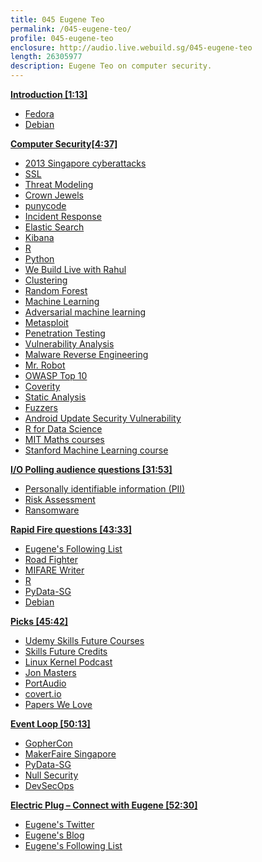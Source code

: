 ```yaml
---
title: 045 Eugene Teo
permalink: /045-eugene-teo/
profile: 045-eugene-teo
enclosure: http://audio.live.webuild.sg/045-eugene-teo
length: 26305977
description: Eugene Teo on computer security.
---
```


**[Introduction [1:13]](#t=1:13)**

- [Fedora](https://getfedora.org/)
- [Debian](https://www.debian.org/)

**[Computer Security[4:37]](#t=4:37)**

- [2013 Singapore cyberattacks](https://en.wikipedia.org/wiki/2013_Singapore_cyberattacks)
- [SSL](https://en.wikipedia.org/wiki/Transport_Layer_Security)
- [Threat Modeling](https://www.owasp.org/index.php/Application_Threat_Modeling)
- [Crown Jewels](http://www.computerweekly.com/opinion/Security-Think-Tank-Identify-and-protect-the-crown-jewels)
- [punycode](https://en.wikipedia.org/wiki/Punycode)
- [Incident Response](https://www.sans.org/reading-room/whitepapers/analyst/incident-response-fight-35342)
- [Elastic Search](https://www.elastic.co/products/elasticsearch)
- [Kibana](https://www.elastic.co/products/kibana)
- [R](https://en.wikipedia.org/wiki/R_(programming_language))
- [Python](https://www.python.org/)
- [We Build Live with Rahul](http://live.webuild.sg/042-rahul-gokul/)
- [Clustering](https://en.wikipedia.org/wiki/Cluster_analysis)
- [Random Forest](https://en.wikipedia.org/wiki/Random_forest)
- [Machine Learning](https://en.wikipedia.org/wiki/Machine_learning)
- [Adversarial machine learning](https://en.wikipedia.org/wiki/Adversarial_machine_learning)
- [Metasploit](https://www.metasploit.com/)
- [Penetration Testing](https://en.wikipedia.org/wiki/Penetration_test)
- [Vulnerability Analysis](https://www.cert.org/vulnerability-analysis/)
- [Malware Reverse Engineering](https://www.sans.org/course/reverse-engineering-malware-malware-analysis-tools-techniques)
- [Mr. Robot](https://en.wikipedia.org/wiki/Mr._Robot_(TV_series))
- [OWASP Top 10](https://www.owasp.org/index.php/OWASP_Top_Ten_Cheat_Sheet)
- [Coverity](https://www.coverity.com/)
- [Static Analysis](https://en.wikipedia.org/wiki/Static_program_analysis)
- [Fuzzers](https://en.wikipedia.org/wiki/Fuzzing)
- [Android Update Security Vulnerability](https://www.bitsighttech.com/blog/ragentek-android-ota-update-mechanism-vulnerable-to-mitm-attack)
- [R for Data Science](http://r4ds.had.co.nz/)
- [MIT Maths courses](https://ocw.mit.edu/courses/mathematics/)
- [Stanford Machine Learning course](https://www.coursera.org/learn/machine-learning)

**[I/O Polling audience questions [31:53]](#t=31:53)**

- [Personally identifiable information (PII)](https://en.wikipedia.org/wiki/Personally_identifiable_information)
- [Risk Assessment](https://www.sans.org/reading-room/whitepapers/auditing/overview-threat-risk-assessment-76)
- [Ransomware](https://en.wikipedia.org/wiki/Ransomware)

**[Rapid Fire questions [43:33]](#t=43:33)**

- [Eugene's Following List](https://twitter.com/eugeneteo/following)
- [Road Fighter](http://www.retrogames.cz/play_065-NES.php?language=EN)
- [MIFARE Writer](https://www.mifare.net/en/products/tools/reader-kit/)
- [R](https://en.wikipedia.org/wiki/R_(programming_language))
- [PyData-SG](https://www.meetup.com/PyData-SG/)
- [Debian](https://www.debian.org/)

**[Picks [45:42]](#t=45:42)**

- [Udemy Skills Future Courses](https://www.udemy.com/collection/skillsfuture/all-courses)
- [Skills Future Credits](http://www.skillsfuture.sg/credit)
- [Linux Kernel Podcast](http://www.kernelpodcast.org/)
- [Jon Masters](https://twitter.com/jonmasters)
- [PortAudio](http://www.portaudio.com/)
- [covert.io](http://covert.io/)
- [Papers We Love](http://paperswelove.org/)

**[Event Loop [50:13]](#t=50:13)**

- [GopherCon](https://2017.gophercon.sg/)
- [MakerFaire Singapore](http://makerfairesingapore.com/)
- [PyData-SG](https://www.meetup.com/PyData-SG/)
- [Null Security](https://www.meetup.com/Null-Singapore-The-Open-Security-Community/)
- [DevSecOps](https://www.meetup.com/DevSecOps-Singapore/)

**[Electric Plug  – Connect with Eugene [52:30]](#t=52:30)**

- [Eugene's Twitter](https://twitter.com/eugeneteo)
- [Eugene's Blog](https://temasek.org/)
- [Eugene's Following List](https://twitter.com/eugeneteo/following)
